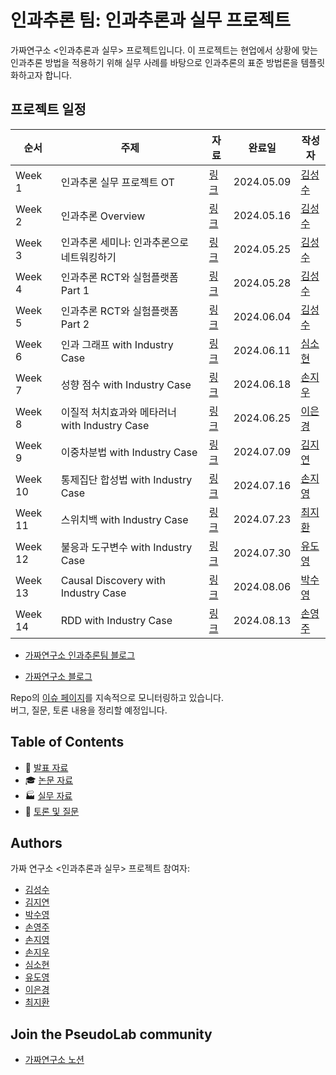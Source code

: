 # 인과추론 팀: 인과추론과 실무 프로젝트

가짜연구소 <인과추론과 실무> 프로젝트입니다. 이 프로젝트는 현업에서 상황에 맞는 인과추론 방법을 적용하기 위해  실무 사례를 바탕으로 인과추론의 표준 방법론을 템플릿화하고자 합니다. 

## 프로젝트 일정

| 순서    | 주제                      | 자료 | 완료일 | 작성자                                 |
| ------- | ------------------------- | ---- | ------ | -------------------------------------- |
| Week 1  | 인과추론 실무 프로젝트 OT |  [링크](https://github.com/CausalInferenceLab/causal-inference-practice/blob/main/Materials/Week01_OT.pdf)    | 2024.05.09    | [김성수](https://github.com/fenzhantw) |
| Week 2  | 인과추론 Overview         | [링크](https://github.com/CausalInferenceLab/causal-inference-practice/blob/main/Materials/Week02_Causal_inference_overview.pdf)     | 2024.05.16    | [김성수](https://github.com/fenzhantw) |
| Week 3  | 인과추론 세미나: 인과추론으로 네트워킹하기                          |[링크](https://github.com/CausalInferenceLab/causal-inference-practice/blob/main/Materials/Week03_Causal_inference_seiminar.pdf)      |2024.05.25        |[김성수](https://github.com/fenzhantw)                                        |
| Week 4  | 인과추론 RCT와 실험플랫폼 Part 1                         |[링크](https://github.com/CausalInferenceLab/causal-inference-practice/blob/main/Materials/Week04_05_RCT_experiment_platform.pdf) |2024.05.28     |[김성수](https://github.com/fenzhantw)                                        |
| Week 5  | 인과추론 RCT와 실험플랫폼 Part 2                          |[링크](https://github.com/CausalInferenceLab/causal-inference-practice/blob/main/Materials/Week04_05_RCT_experiment_platform.pdf)       |2024.06.04        |[김성수](https://github.com/fenzhantw)                                        |
| Week 6  | 인과 그래프 with Industry Case                          |[링크](https://github.com/CausalInferenceLab/causal-inference-practice/blob/main/Materials/Week06_Graphical_causal_model.pdf)      |2024.06.11        |[심소현](https://github.com/sim-so)                                        |
| Week 7  | 성향 점수 with Industry Case                          |[링크](https://github.com/CausalInferenceLab/causal-inference-practice/blob/main/Materials/Week7_Propensity_score.pdf)      |2024.06.18        |[손지우](github.com/bungaedm)                                        |
| Week 8  | 이질적 처치효과와 메타러너 with Industry Case                          |[링크](https://github.com/CausalInferenceLab/causal-inference-practice/blob/main/Materials/Week08_%EC%9D%B4%EC%A7%88%EC%A0%81_%EC%B2%98%EC%B9%98%ED%9A%A8%EA%B3%BC%EC%99%80_%EB%A9%94%ED%83%80%EB%9F%AC%EB%84%88.pdf)      |2024.06.25      |[이은경](https://github.com/eun-kyoung113)                                          |
| Week 9  | 이중차분법 with Industry Case                        |[링크](https://github.com/CausalInferenceLab/causal-inference-practice/blob/main/Materials/Week09_DID.pdf)      |2024.07.09        |[김지연](https://github.com/jiyeon0822)                                        |
| Week 10 | 통제집단 합성법 with Industry Case                          |[링크](https://github.com/CausalInferenceLab/causal-inference-practice/blob/main/Materials/Week10_Synthetic.pdf)      |2024.07.16        |[손지영](https://github.com/soye-jy)                                        |
| Week 11 | 스위치백 with Industry Case                         |[링크](https://github.com/CausalInferenceLab/causal-inference-practice/blob/main/Materials/Week11_Switchback.pdf)      |2024.07.23        |[최지환](https://github.com/markjihwan)                                        |
| Week 12 | 불응과 도구변수 with Industry Case                          |[링크](https://github.com/CausalInferenceLab/causal-inference-practice/blob/main/Materials/Week12_%EB%B6%88%EC%9D%91%EA%B3%BC%EB%8F%84%EA%B5%AC%EB%B3%80%EC%88%98.pdf)      |2024.07.30        |[유도영](https://github.com/nachoryu)                                        |
| Week 13 | Causal Discovery with Industry Case                         |[링크](https://github.com/CausalInferenceLab/causal-inference-practice/blob/main/Materials/Week13_Causal%20Discovery%20with%20Industrial%20Case_v2.pdf)      |2024.08.06        |[박수영](https://github.com/euphoria0-0)                                        |
| Week 14 | RDD with Industry Case                          |[링크](https://github.com/CausalInferenceLab/causal-inference-practice/blob/main/Materials/Week14_RDD.pdf)     |2024.08.13        |[손영주](https://github.com/nibblepebble)                                       |


- [가짜연구소 인과추론팀 블로그](https://causalinferencelab.github.io/)

- [가짜연구소 블로그](https://pseudolab.github.io/)

Repo의 [이슈 페이지](https://github.com/CausalInferenceLab/causal-inference-practice/issues)를 지속적으로 모니터링하고 있습니다.  
버그, 질문, 토론 내용을 정리할 예정입니다.

## Table of Contents

- 🔬 [발표 자료](https://github.com/CausalInferenceLab/causal-inference-practice/tree/main/Materials)
- 🎓 [논문 자료](https://github.com/CausalInferenceLab/causal-inference-practice/tree/main/src/papers.md)
- 🏭 [실무 자료](https://github.com/CausalInferenceLab/causal-inference-practice/tree/main/src/industry-applications.md)
- 💬 [토론 및 질문](https://github.com/CausalInferenceLab/causal-inference-practice/issues)

## Authors

가짜 연구소 <인과추론과 실무> 프로젝트 참여자:

- [김성수](https://github.com/fenzhantw) 
- [김지연](https://github.com/jiyeon0822) 
- [박수영](https://github.com/euphoria0-0) 
- [손영주](https://github.com/nibblepebble) 
- [손지영](https://github.com/soye-jy) 
- [손지우](https://github.com/bungaedm)
- [심소현](https://github.com/sim-so)
- [유도영](https://github.com/nachoryu)
- [이은경](https://github.com/eun-kyoung113) 
- [최지환](https://github.com/markjihwan) 

  
## Join the PseudoLab community

- [가짜연구소 노션](https://pseudo-lab.com/chanrankim/Pseudo-Lab-c42db6652c1b45c3ba4bfe157c70cf09)
